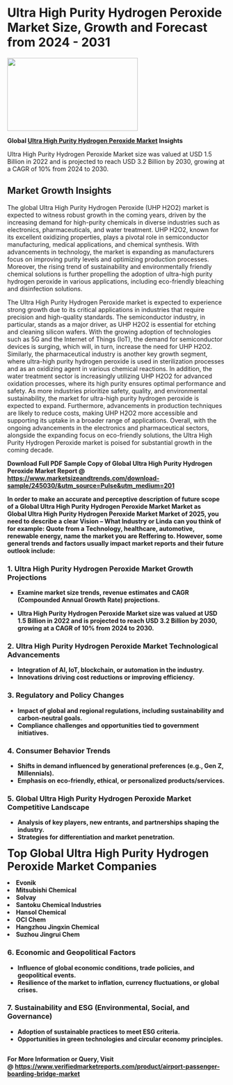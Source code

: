 <H1>Ultra High Purity Hydrogen Peroxide Market Size, Growth and Forecast from 2024 - 2031</H1><img class="aligncenter size-medium wp-image-584254" src="https://thirdeyenews.in/wp-content/uploads/2024/09/Global-Market-Research-300x168.jpeg" alt="" width="300" height="168" /><p><strong>Global&nbsp;<a href="https://www.marketsizeandtrends.com/download-sample/245030/&amp;utm_source=Pulse&amp;utm_medium=201">Ultra High Purity Hydrogen Peroxide Market</a> Insights</strong></p><p>Ultra High Purity Hydrogen Peroxide Market size was valued at USD 1.5 Billion in 2022 and is projected to reach USD 3.2 Billion by 2030, growing at a CAGR of 10% from 2024 to 2030.</p><p><h2>Market Growth Insights</h2> <p>The global Ultra High Purity Hydrogen Peroxide (UHP H2O2) market is expected to witness robust growth in the coming years, driven by the increasing demand for high-purity chemicals in diverse industries such as electronics, pharmaceuticals, and water treatment. UHP H2O2, known for its excellent oxidizing properties, plays a pivotal role in semiconductor manufacturing, medical applications, and chemical synthesis. With advancements in technology, the market is expanding as manufacturers focus on improving purity levels and optimizing production processes. Moreover, the rising trend of sustainability and environmentally friendly chemical solutions is further propelling the adoption of ultra-high purity hydrogen peroxide in various applications, including eco-friendly bleaching and disinfection solutions.</p> <p><strong></strong></p> <p>The Ultra High Purity Hydrogen Peroxide market is expected to experience strong growth due to its critical applications in industries that require precision and high-quality standards. The semiconductor industry, in particular, stands as a major driver, as UHP H2O2 is essential for etching and cleaning silicon wafers. With the growing adoption of technologies such as 5G and the Internet of Things (IoT), the demand for semiconductor devices is surging, which will, in turn, increase the need for UHP H2O2. Similarly, the pharmaceutical industry is another key growth segment, where ultra-high purity hydrogen peroxide is used in sterilization processes and as an oxidizing agent in various chemical reactions. In addition, the water treatment sector is increasingly utilizing UHP H2O2 for advanced oxidation processes, where its high purity ensures optimal performance and safety. As more industries prioritize safety, quality, and environmental sustainability, the market for ultra-high purity hydrogen peroxide is expected to expand. Furthermore, advancements in production techniques are likely to reduce costs, making UHP H2O2 more accessible and supporting its uptake in a broader range of applications. Overall, with the ongoing advancements in the electronics and pharmaceutical sectors, alongside the expanding focus on eco-friendly solutions, the Ultra High Purity Hydrogen Peroxide market is poised for substantial growth in the coming decade.</p> <p><strong></p><p><span class=""><strong>Download Full PDF Sample Copy of Global Ultra High Purity Hydrogen Peroxide Market Report</strong> @ <a href="https://www.marketsizeandtrends.com/download-sample/245030/&amp;utm_source=Pulse&amp;utm_medium=201" target="_blank">https://www.marketsizeandtrends.com/download-sample/245030/&amp;utm_source=Pulse&amp;utm_medium=201</a></span></p><p>In order to make an accurate and perceptive description of future scope of a Global&nbsp;Ultra High Purity Hydrogen Peroxide Market Market as Global&nbsp;Ultra High Purity Hydrogen Peroxide Market Market of 2025, you need to describe a clear Vision &ndash; What Industry or Linda can you think of for example: Quote from a Technology, healthcare, automotive, renewable energy, name the market you are Reffering to. However, some general trends and factors usually impact market reports and their future outlook include:</p><h3>1.&nbsp;<strong>Ultra High Purity Hydrogen Peroxide Market Growth Projections</strong></h3><ul><li>Examine market size trends, revenue estimates and CAGR (Compounded Annual Growth Rate) projections.</li><li><p>Ultra High Purity Hydrogen Peroxide Market size was valued at USD 1.5 Billion in 2022 and is projected to reach USD 3.2 Billion by 2030, growing at a CAGR of 10% from 2024 to 2030.</p></li></ul><h3>2.&nbsp;<strong>Ultra High Purity Hydrogen Peroxide Market Technological Advancements</strong></h3><ul><li>Integration of AI, IoT, blockchain, or automation in the industry.</li><li>Innovations driving cost reductions or improving efficiency.</li></ul><h3>3.&nbsp;<strong>Regulatory and Policy Changes</strong></h3><ul><li>Impact of global and regional regulations, including sustainability and carbon-neutral goals.</li><li>Compliance challenges and opportunities tied to government initiatives.</li></ul><h3>4.&nbsp;<strong>Consumer Behavior Trends</strong></h3><ul><li>Shifts in demand influenced by generational preferences (e.g., Gen Z, Millennials).</li><li>Emphasis on eco-friendly, ethical, or personalized products/services.</li></ul><h3>5.&nbsp;<strong>Global Ultra High Purity Hydrogen Peroxide Market Competitive Landscape</strong></h3><ul><li>Analysis of key players, new entrants, and partnerships shaping the industry.</li><li>Strategies for differentiation and market penetration.</li></ul><p data-pm-slice="1 1 []"><span style="color: inherit; font-family: inherit; font-size: 25px;">Top Global Ultra High Purity Hydrogen Peroxide Market Companies</span></p><div class="" data-test-id=""><p><li>Evonik</li><li> Mitsubishi Chemical</li><li> Solvay</li><li> Santoku Chemical Industries</li><li> Hansol Chemical</li><li> OCI Chem</li><li> Hangzhou Jingxin Chemical</li><li> Suzhou Jingrui Chem</li></p></div><h3>6.&nbsp;<strong>Economic and Geopolitical Factors</strong></h3><ul><li>Influence of global economic conditions, trade policies, and geopolitical events.</li><li>Resilience of the market to inflation, currency fluctuations, or global crises.</li></ul><h3>7.&nbsp;<strong>Sustainability and ESG (Environmental, Social, and Governance)</strong></h3><ul><li>Adoption of sustainable practices to meet ESG criteria.</li><li>Opportunities in green technologies and circular economy principles.</li></ul><h2><strong style="font-size: 14px;">For More Information or Query, Visit @&nbsp;</strong><a style="background-color: #ffffff; font-size: 14px;" href="https://www.marketsizeandtrends.com/report/ultra-high-purity-hydrogen-peroxide-market/" target="_blank">https://www.verifiedmarketreports.com/product/airport-passenger-boarding-bridge-market</a></h2>